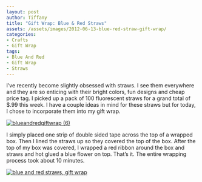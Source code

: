 ```yaml
---
layout: post
author: Tiffany
title: "Gift Wrap: Blue & Red Straws"
assets: /assets/images/2012-06-13-blue-red-straw-gift-wrap/
categories: 
- Crafts
- Gift Wrap
tags: 
- Blue And Red
- Gift Wrap
- Straws
---
```


I’ve recently become slightly obsessed with straws. I see them everywhere and they are so enticing with their bright colors, fun designs and cheap price tag. I picked up a pack of 100 fluorescent straws for a grand total of $.99 this week. I have a couple ideas in mind for these straws but for today, I chose to incorporate them into my gift wrap.

[![](jekyll_uploads/2012/06/blueandredgiftwrap-6-575x382.jpg "blueandredgiftwrap (6)")](http://www.sweetpeonies.com/2012/06/blue-red-straw-gift-wrap/blueandredgiftwrap-6/)

I simply placed one strip of double sided tape across the top of a wrapped box. Then I lined the straws up so they covered the top of the box. After the top of my box was covered, I wrapped a red ribbon around the box and straws and hot glued a blue flower on top. That’s it. The entire wrapping process took about 10 minutes.

[![blue and red straws, gift wrap](jekyll_uploads/2012/06/blueandredgiftwrap-2-575x383.jpg "blueandredgiftwrap (2)")](http://www.sweetpeonies.com/2012/06/blue-red-straw-gift-wrap/blueandredgiftwrap-2/)